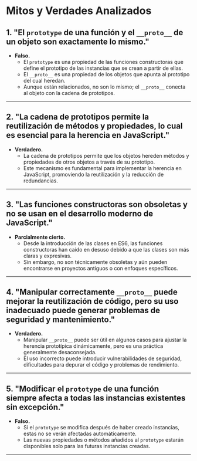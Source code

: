 # Mitos y Verdades Analizados

## 1. "El `prototype` de una función y el `__proto__` de un objeto son exactamente lo mismo."
- **Falso.** 
  - El `prototype` es una propiedad de las funciones constructoras que define el prototipo de las instancias que se crean a partir de ellas.
  - El `__proto__` es una propiedad de los objetos que apunta al prototipo del cual heredan.
  - Aunque están relacionados, no son lo mismo; el `__proto__` conecta al objeto con la cadena de prototipos.

---

## 2. "La cadena de prototipos permite la reutilización de métodos y propiedades, lo cual es esencial para la herencia en JavaScript."
- **Verdadero.**
  - La cadena de prototipos permite que los objetos hereden métodos y propiedades de otros objetos a través de su prototipo.
  - Este mecanismo es fundamental para implementar la herencia en JavaScript, promoviendo la reutilización y la reducción de redundancias.

---

## 3. "Las funciones constructoras son obsoletas y no se usan en el desarrollo moderno de JavaScript."
- **Parcialmente cierto.**
  - Desde la introducción de las clases en ES6, las funciones constructoras han caído en desuso debido a que las clases son más claras y expresivas.
  - Sin embargo, no son técnicamente obsoletas y aún pueden encontrarse en proyectos antiguos o con enfoques específicos.

---

## 4. "Manipular correctamente `__proto__` puede mejorar la reutilización de código, pero su uso inadecuado puede generar problemas de seguridad y mantenimiento."
- **Verdadero.**
  - Manipular `__proto__` puede ser útil en algunos casos para ajustar la herencia prototípica dinámicamente, pero es una práctica generalmente desaconsejada.
  - El uso incorrecto puede introducir vulnerabilidades de seguridad, dificultades para depurar el código y problemas de rendimiento.

---

## 5. "Modificar el `prototype` de una función siempre afecta a todas las instancias existentes sin excepción."
- **Falso.**
  - Si el `prototype` se modifica después de haber creado instancias, estas no se verán afectadas automáticamente.
  - Las nuevas propiedades o métodos añadidos al `prototype` estarán disponibles solo para las futuras instancias creadas.

---
